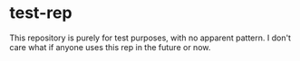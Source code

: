 # test-rep

This repository is purely for test purposes, with no apparent pattern. I don't care what if anyone uses this rep in the future or now.